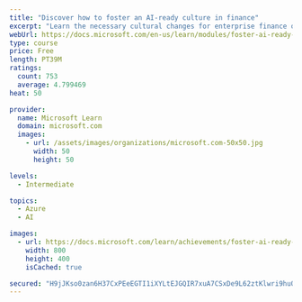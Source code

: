 ```yaml
---
title: "Discover how to foster an AI-ready culture in finance"
excerpt: "Learn the necessary cultural changes for enterprise finance organizations to make AI transformation successful, and how they fit into a holistic AI strategy."
webUrl: https://docs.microsoft.com/en-us/learn/modules/foster-ai-ready-culture-finance/
type: course
price: Free
length: PT39M
ratings:
  count: 753
  average: 4.799469
heat: 50

provider:
  name: Microsoft Learn
  domain: microsoft.com
  images:
    - url: /assets/images/organizations/microsoft.com-50x50.jpg
      width: 50
      height: 50

levels:
  - Intermediate

topics:
  - Azure
  - AI

images:
  - url: https://docs.microsoft.com/learn/achievements/foster-ai-ready-culture-finance-social.png
    width: 800
    height: 400
    isCached: true

secured: "H9jJKso0zan6H37CxPEeEGTI1iXYLtEJGQIR7xuA7CSxDe9L62ztKlwri9huOEaZWYW8N8WplUMr09JWJQ4m5rw0g38IXMYrloM5GbkfUfj1xYTGI417nLUkJFwCWBqyXWL2GO85v7WL/Qtz2qUhIJrQAgP3X1d2d+9BiVCyUwZEgM7FVuP6viygz3j1cO8jERshb/1wFXB7oq2a9FJlngJ5gaWLWzmuL/n/com1UUdqsJdncXtw8g3Dpnx6hoIjnXdhJ9Qvs7z0g4GcPxjhHTlLSdCMlrTNRCKFQrWZPq0jPUSh8e0SeGyJQoEHDInAiC71QMw5V09CwOFEe5vM7TX8jDjJveclJ6aQwIlJc7Hf3MN2qqttfC0eeD6chSvVUtkUXrEXEnuMZ5t5kCavrLCg4R705E7/UpzXV7GQoXc=;jSVZjkwqKcXT/Em5kgXTqA=="
---
```



